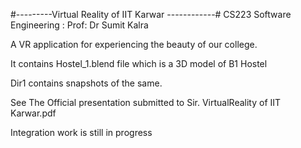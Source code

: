 #---------Virtual Reality of IIT Karwar ------------#
	CS223 Software Engineering : Prof: Dr Sumit Kalra

A VR application for experiencing the beauty of our college.

It contains Hostel_1.blend file which is a 3D model of B1 Hostel

Dir1 contains snapshots of the same.

See The Official presentation submitted to Sir. VirtualReality of IIT Karwar.pdf


Integration work is still in progress

